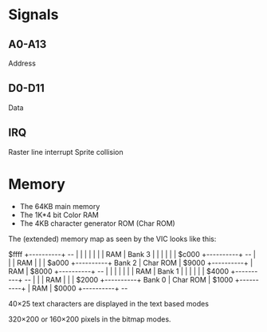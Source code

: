 # Signals 

## A0-A13
Address

## D0-D11
Data

## IRQ
Raster line interrupt
Sprite collision


# Memory
* The 64KB main memory
* The 1K*4 bit Color RAM
* The 4KB character generator ROM (Char ROM)



The (extended) memory map as seen by the VIC looks like this:


 $ffff +----------+   --
       |          |
       |          |
       |          |
       |   RAM    | Bank 3
       |          |
       |          |
       |          |
 $c000 +----------+   --
       |          |
       |   RAM    |
       |          |
 $a000 +----------+ Bank 2
       | Char ROM |
 $9000 +----------+
       |   RAM    |
 $8000 +----------+   --
       |          |
       |          |
       |          |
       |   RAM    | Bank 1
       |          |
       |          |
       |          |
 $4000 +----------+   --
       |          |
       |   RAM    |
       |          |
 $2000 +----------+ Bank 0
       | Char ROM |
 $1000 +----------+
       |   RAM    |
 $0000 +----------+   --


40×25 text characters are displayed in the text based modes

320×200 or 160×200 pixels in the bitmap modes.


